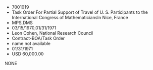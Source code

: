* 7001019
* Task Order For Partial Support of Travel of U. S.           Participants to the International Congress of MathematiciansIn Nice, France
* MPS,DMS
* 03/15/1970,01/31/1971
* Leon Cohen, National Research Council
* Contract-BOA/Task Order
*   name not available
* 01/31/1971
* USD 60,000.00

NONE
